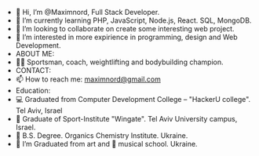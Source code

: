 - 👋 Hi, I’m @Maximnord, Full Stack Developer. 
- 🌱 I’m currently learning PHP, JavaScript, Node.js, React. SQL, MongoDB.
- 💞️ I’m looking to collaborate on create some interesting web project.
- 👀 I’m interested in more expirience in programming, design and Web Development.
- ABOUT ME:
- 🏋️‍♂️ Sportsman, coach, weightlifting and bodybuilding champion. 
- CONTACT:
- 📫 How to reach me: maximnord@gmail.com
- Education:
- 💻 Graduated from Computer Development College – "HackerU college". Tel Aviv, Israel
- 🔬 Graduate of Sport-Institute "Wingate". Tel Aviv University campus, Israel.
- 🔬 B.S. Degree. Organics Chemistry Institute. Ukraine.
- 🎨 I’m Graduated from art and 🎹 musical school. Ukraine.


<!---
Maximnord/Maximnord is a ✨ special ✨ repository because its `README.md` (this file) appears on your GitHub profile.
You can click the Preview link to take a look at your changes.
--->
